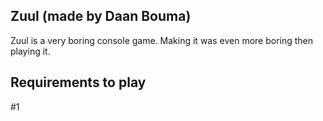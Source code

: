 ## Zuul (made by Daan Bouma)
Zuul is a very boring console game. Making it 
was even more boring then playing it.

## Requirements to play

#1 
